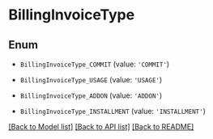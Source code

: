 # BillingInvoiceType


## Enum

* `BillingInvoiceType_COMMIT` (value: `'COMMIT'`)

* `BillingInvoiceType_USAGE` (value: `'USAGE'`)

* `BillingInvoiceType_ADDON` (value: `'ADDON'`)

* `BillingInvoiceType_INSTALLMENT` (value: `'INSTALLMENT'`)

[[Back to Model list]](../README.md#documentation-for-models) [[Back to API list]](../README.md#documentation-for-api-endpoints) [[Back to README]](../README.md)


